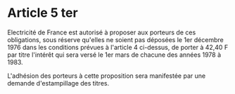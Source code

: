 # Article 5 ter

Electricité de France est autorisé à proposer aux porteurs de ces obligations, sous réserve qu'elles ne soient pas déposées le 1er décembre 1976 dans les conditions prévues à l'article 4 ci-dessus, de porter à 42,40 F par titre l'intérêt qui sera versé le 1er mars de chacune des années 1978 à 1983.

L'adhésion des porteurs à cette proposition sera manifestée par une demande d'estampillage des titres.
